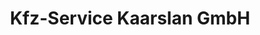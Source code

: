 ---
title: "Kfz-Service Kaarslan GmbH"
url: /pluederhausen/kfz-service-kaarslan-gmbh/
shop: Autowerkstatt
---